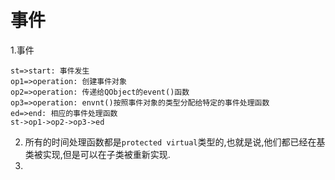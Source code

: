 # 事件

1.事件

```flow
st=>start: 事件发生
op1=>operation: 创建事件对象
op2=>operation: 传递给QObject的event()函数
op3=>operation: envnt()按照事件对象的类型分配给特定的事件处理函数
ed=>end: 相应的事件处理函数
st->op1->op2->op3->ed
```

2. 所有的时间处理函数都是`protected virtual`类型的,也就是说,他们都已经在基类被实现,但是可以在子类被重新实现.
3. 